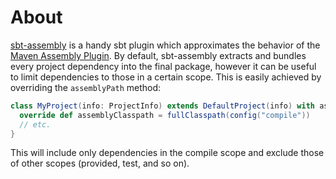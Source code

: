 # About

[sbt-assembly](https://github.com/JamesEarlDouglas/sbt-assembly) is a handy sbt plugin which approximates the behavior of the [Maven Assembly Plugin](http://maven.apache.org/plugins/maven-assembly-plugin/). By default, sbt-assembly extracts and bundles every project dependency into the final package, however it can be useful to limit dependencies to those in a certain scope. This is easily achieved by overriding the `assemblyPath` method:

```scala
class MyProject(info: ProjectInfo) extends DefaultProject(info) with assembly.AssemblyBuilder {
  override def assemblyClasspath = fullClasspath(config("compile"))
  // etc.
}
```

This will include only dependencies in the compile scope and exclude those of other scopes (provided, test, and so on). 
